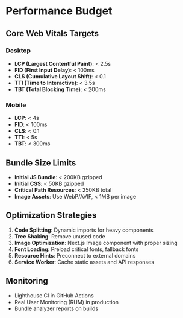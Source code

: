 # Performance Budget

## Core Web Vitals Targets

### Desktop
- **LCP (Largest Contentful Paint)**: < 2.5s
- **FID (First Input Delay)**: < 100ms  
- **CLS (Cumulative Layout Shift)**: < 0.1
- **TTI (Time to Interactive)**: < 3.5s
- **TBT (Total Blocking Time)**: < 200ms

### Mobile
- **LCP**: < 4s
- **FID**: < 100ms
- **CLS**: < 0.1
- **TTI**: < 5s
- **TBT**: < 300ms

## Bundle Size Limits

- **Initial JS Bundle**: < 200KB gzipped
- **Initial CSS**: < 50KB gzipped
- **Critical Path Resources**: < 250KB total
- **Image Assets**: Use WebP/AVIF, < 1MB per image

## Optimization Strategies

1. **Code Splitting**: Dynamic imports for heavy components
2. **Tree Shaking**: Remove unused code
3. **Image Optimization**: Next.js Image component with proper sizing
4. **Font Loading**: Preload critical fonts, fallback fonts
5. **Resource Hints**: Preconnect to external domains
6. **Service Worker**: Cache static assets and API responses

## Monitoring

- Lighthouse CI in GitHub Actions
- Real User Monitoring (RUM) in production
- Bundle analyzer reports on builds